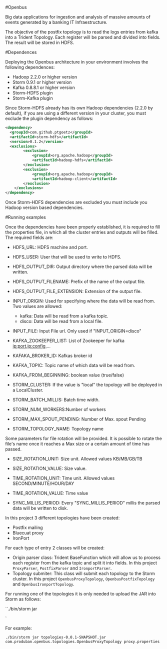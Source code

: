 #Openbus

Big data applications for ingestion and analysis of massive amounts of events generated by a banking IT Infraestructure.

The objective of the postfix topology is to read the logs entries from kafka into a Trident Topology. Each register will be parsed and divided into fields.
The result will be stored in HDFS.

#Dependences

Deploying the Openbus architecture in your environment involves the following dependences:

- Hadoop 2.2.0 or higher version
- Storm 0.9.1 or higher version
- Kafka 0.8.8.1 or higher version
- Storm-HDFS plugin
- Storm-Kafka plugin

Since Storm-HDFS already has its own Hadoop dependencies (2.2.0 by default), if you are using a different version in your cluster, you must exclude the plugin dependency as follows:

```xml
<dependency>
  <groupId>com.github.ptgoetz</groupId>
  <artifactId>storm-hdfs</artifactId>
  <version>0.1.2</version>
  <exclusions>
		<exclusion>
			<groupId>org.apache.hadoop</groupId>
			<artifactId>hadoop-hdfs</artifactId>
		</exclusion>
		<exclusion>
			<groupId>org.apache.hadoop</groupId>
			<artifactId>hadoop-client</artifactId>
		</exclusion>
	</exclusions>
</dependency>
```

Once Storm-HDFS dependencies are excluded you must include you Hadoop version based dependencies.

#Running examples

Once the dependencies have been properly established, it is required to fill the properties file, in which all the cluster entries and outputs will be filled.
The required fields are:

- HDFS_URL: HDFS machine and port.
- HDFS_USER: User that will be used to write to HDFS.
- HDFS_OUTPUT_DIR: Output directory where the parsed data will be written.
- HDFS_OUTPUT_FILENAME: Prefix of the name of the output file.
- HDFS_OUTPUT_FILE_EXTENSION: Extension of the output file.
- INPUT_ORIGIN: Used for specifying where the data will be read from. Two values are allowed:
	- kafka: Data will be read from a kafka topic.
	- disco: Data will be read from a local file.
- INPUT_FILE: Input File url. Only used if "INPUT_ORIGIN=disco"

- KAFKA_ZOOKEEPER_LIST: List of Zookeeper for kafka <ip:port>,<ip:config>,...
- KAFAKA_BROKER_ID: Kafkas broker id
- KAFKA_TOPIC: Topic name of which data will be read from.
- KAFKA_FROM_BEGINNING: boolean value (true/false)


- STORM_CLUSTER: If the value is "local" the topology will be deployed in a LocalCluster.
- STORM_BATCH_MILLIS: Batch time width.
- STORM_NUM_WORKERS:Number of workers
- STORM_MAX_SPOUT_PENDING: Number of Max. spout Pending
- STORM_TOPOLOGY_NAME: Topology name

Some parameters for file rotation will be provided.
It is possible to rotate the file's name once it reaches a Max size or a certain amount of time has passed.

- SIZE_ROTATION_UNIT: Size unit. Allowed values KB/MB/GB/TB
- SIZE_ROTATION_VALUE: Size value.

- TIME_ROTATION_UNIT: Time unit. Allowed values SECOND/MINUTE/HOUR/DAY
- TIME_ROTATION_VALUE: Time value

- SYNC_MILLIS_PERIOD: Every "SYNC_MILLIS_PERIOD" millis the parsed data will be written to disk.

In this project 3 different topologies have been created:

- Postfix mailing
- Bluecuat proxy
- IronPort 

For each type of entry 2 classes will be created:

- Origin parser class: Trident BaseFunction which will allow us to process each register from the kafka topic and split it into fields. In this project `ProxyParser`, `PostfixParser` and `IronportParser`.
- Topology submiter: This class will submit each topology to the Storm cluster. In this project `OpenbusProxyTopology`, `OpenbusPostfixTopology` and `OpenbusIronportTopology`.

For running one of the topologies it is only needed to upload the JAR into Storm as follows:

``./bin/storm jar <JAR FILE> <Main Topology class> <properties file>`

For example:

`./bin/storm jar topologies-0.0.1-SNAPSHOT.jar com.produban.openbus.topologies.OpenbusProxyTopology proxy.properties`

